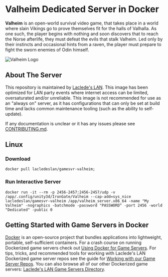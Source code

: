 # Valheim Dedicated Server in Docker

**Valheim** is an open-world survival video game, that takes place in a world where slain Vikings go to prove
themselves fit for the halls of Valhalla. As one such, the player begins with nothing and soon discovers that to reach
the Norse afterlife, they must defeat the evils that stalk Valheim. Led only by their instincts and occasional hints
from a raven, the player must prepare to fight the sworn enemies of Odin himself.

![Valheim Logo](https://raw.githubusercontent.com/LacledesLAN/gamesvr-valheim/main/.midocs/assets/logo_valheim.png "Valheim Dedicated Server in Docker")

## About The Server

This repository is maintained by [Laclede's LAN](https://lacledeslan.com). This image has been optimized for LAN party
events where internet access can be limited, oversaturated and/or unreliable. This image is not recommended for use as
an "always on" server, as it has configurations that can only be set at build time and lacks common maintenance tooling
(such as the ability to self-update).

If any documentation is unclear or it has any issues please see [CONTRIBUTING.md](./CONTRIBUTING.md).

## Linux

### Download

```shell
docker pull lacledeslan/gamesvr-valheim;
```

### Run Interactive Server

```shell
docker run -it --rm -p 2456-2457:2456-2457/udp -v /app/.config/unity3d/IronGate/Valheim --cap-add=sys_nice lacledeslan/gamesvr-valheim /app/valheim_server.x86_64 -name "My Valheim" -nographics -batchmode -password "PASSWORD" -port 2456 -world "Dedicated" -public 0
```

## Getting Started with Game Servers in Docker

[Docker](https://docs.docker.com/) is an open-source project that bundles applications into lightweight, portable,
self-sufficient containers. For a crash course on running Dockerized game servers check out [Using Docker for Game
Servers](https://github.com/LacledesLAN/README.1ST/blob/master/GameServers/DockerAndGameServers.md). For tips, tricks,
and recommended tools for working with Laclede's LAN Dockerized game server repos see the guide for [Working with our
Game Server Repos](https://github.com/LacledesLAN/README.1ST/blob/master/GameServers/WorkingWithOurRepos.md). You can
also browse all of our other Dockerized game servers: [Laclede's LAN Game Servers
Directory](https://github.com/LacledesLAN/README.1ST/tree/master/GameServers).

